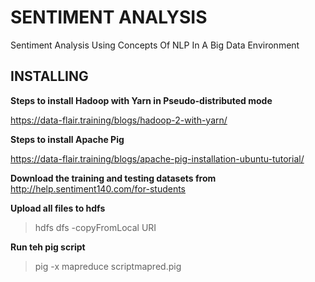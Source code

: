 # SENTIMENT ANALYSIS
Sentiment Analysis Using Concepts Of NLP In A Big Data Environment

## INSTALLING

**Steps to install Hadoop with Yarn in Pseudo-distributed mode**

https://data-flair.training/blogs/hadoop-2-with-yarn/

**Steps to install Apache Pig**

https://data-flair.training/blogs/apache-pig-installation-ubuntu-tutorial/





**Download the training and testing datasets from** http://help.sentiment140.com/for-students

**Upload all files to hdfs**

>hdfs dfs -copyFromLocal <localsrc> URI
 
**Run teh pig script**
>pig -x mapreduce scriptmapred.pig
